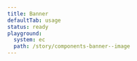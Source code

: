 ```yaml
---
title: Banner
defaultTab: usage
status: ready
playground:
  system: ec
  path: /story/components-banner--image
---
```

